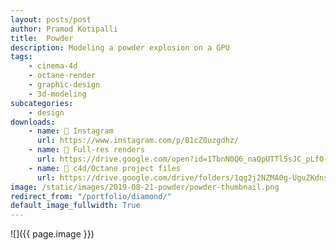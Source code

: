 ```yaml
---
layout: posts/post
author: Pramod Kotipalli
title:  Powder
description: Modeling a powder explosion on a GPU
tags:
    - cinema-4d
    - octane-render
    - graphic-design
    - 3d-modeling
subcategories:
    - design
downloads:
    - name: 📸 Instagram
      url: https://www.instagram.com/p/B1cZ0uzgdhz/
    - name: 💾 Full-res renders
      url: https://drive.google.com/open?id=1TbnN0Q6_naQpUTTl5sJC_pLf0-Vl6lQf
    - name: 🎥 c4d/Octane project files
      url: https://drive.google.com/drive/folders/1qg2j2NZMA0g-UguZKdnsH15IfK4g-g55?usp=sharing
image: /static/images/2019-08-21-powder/powder-thumbnail.png
redirect_from: "/portfolio/diamond/"
default_image_fullwidth: True
---
```


![]({{ page.image }})
